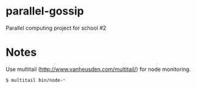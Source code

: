 parallel-gossip
===============

Parallel computing project for school #2

# Notes

Use multitail (http://www.vanheusden.com/multitail/) for node monitoring.

```bash
$ multitail bin/node-*
```

